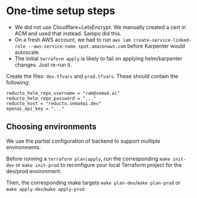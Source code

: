 # One-time setup steps

* We did not use Cloudflare+LetsEncrypt. We manually created a cert in ACM and used that instead. Sampo did this.
* On a fresh AWS account, we had to run `aws iam create-service-linked-role --aws-service-name spot.amazonaws.com` before Karpenter would autoscale.
* The initial `terraform apply` is likely to fail on applying helm/karpenter changes. Just re-run it.

Create the files: `dev.tfvars` and `prod.tfvars`. These should contain the following:

```
reducto_helm_repo_username = "ram@sema4.ai"
reducto_helm_repo_password = "..."
reducto_host = "reducto.sema4ai.dev"
openai_api_key = "..."
```

## Choosing environments

We use the partial configuration of backend to support multiple environments.

Before running a `terraform plan|apply`, run the corresponding `make init-dev` or `make init-prod` to
reconfigure your local Terraform project for the dev/prod environment.

Then, the corresponding make targets `make plan-dev`/`make plan-prod` or `make apply-dev`/`make apply-prod`
